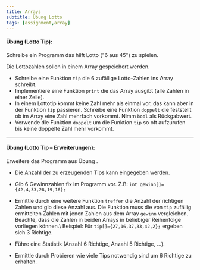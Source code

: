 ```yaml
---
title: Arrays
subtitle: Übung Lotto
tags: [assignment,array]
---
```




#### **Übung (Lotto Tip):** 

Schreibe ein Programm das hilft Lotto ("6 aus 45") zu spielen.

Die Lottozahlen sollen in einem Array gespeichert werden.

- Schreibe eine Funktion `tip` die 6 zufällige Lotto-Zahlen ins Array schreibt.
- Implementiere eine Funktion `print` die das Array ausgibt (alle Zahlen in einer Zeile).
- In einem Lottotip kommt keine Zahl mehr als einmal vor, das kann aber in der Funktion `tip` passieren.
  Schreibe eine Funktion `doppelt` die feststellt ob im Array eine Zahl mehrfach vorkommt. Nimm `bool` als Rückgabwert. 
- Verwende die Funktion `doppelt` um die Funktion `tip` so oft aufzurufen bis keine doppelte Zahl mehr vorkommt.




---

#### **Übung (Lotto Tip – Erweiterungen):** 

Erweitere das Programm aus Übung .

- Die Anzahl der zu erzeugenden Tips kann eingegeben werden.
- Gib 6 Gewinnzahlen fix im Programm vor. Z.B: `int gewinn[]={42,4,33,28,19,16};`

- Ermittle durch eine weitere Funktion `treffer` die Anzahl der richtigen Zahlen und gib diese Anzahl aus.
Die Funktion muss die von `tip` zufällig ermittelten Zahlen mit jenen Zahlen aus dem Array `gewinn` vergleichen. Beachte, dass die Zahlen in beiden Arrays in beliebiger Reihenfolge vorliegen können.\\
Beispiel: Für `tip[]={27,16,37,33,42,2};` ergeben sich 3 Richtige.
- Führe eine Statistik (Anzahl 6 Richtige, Anzahl 5 Richtige, ...).
- Ermittle durch Probieren wie viele Tips notwendig sind um 6 Richtige zu erhalten.


